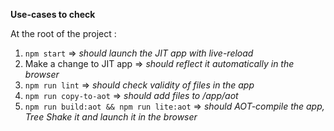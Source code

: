 **Use-cases to check**

At the root of the project :
1. `npm start` => _should launch the JIT app with live-reload_
2. Make a change to JIT app => _should reflect it automatically in the browser_
3. `npm run lint` => _should check validity of files in the app_
4. `npm run copy-to-aot` => _should add files to /app/aot_
5. `npm run build:aot && npm run lite:aot` => _should AOT-compile the app, Tree Shake it and launch it in the browser_